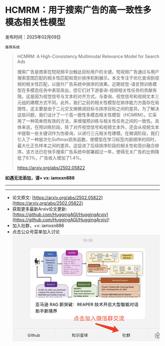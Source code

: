 # HCMRM：用于搜索广告的高一致性多模态相关性模型
发布时间：2025年02月09日

`推荐系统`
> HCMRM: A High-Consistency Multimodal Relevance Model for Search Ads
>
> 搜索广告是商家在短视频平台触达目标用户的关键。短视频广告通过与用户搜索意图匹配的相关性匹配和竞价排序机制展示。本文专注于优化查询到视频的相关性匹配，以提升广告系统中排序的效果。近期视觉-语言预训练模型在多模态任务中表现突出，但它们对下游查询-视频相关性任务的贡献有限。这是因为视觉信号与文本的对齐方式，与查询、视觉信号和视频文本三元组的建模方式不同。此外，我们之前的相关性模型在排序能力方面存在局限性，这主要是由于二元交叉熵微调目标与排序目标之间的差异。为了解决这些问题，我们设计了一个高一致性多模态相关性模型（HCMRM）。它采用了一种简单而有效的方法，来增强预训练与相关性任务之间的一致性。具体来说，在预训练阶段，除了对齐视觉信号和视频文本外，还会从视频文本中提取一些关键词作为伪查询，以进行三元相关性建模。在微调阶段，我们引入了一种层次化Softmax损失函数，使模型在学习标签内部顺序的同时，最大化正负样本之间的差异。这促进了后续排序阶段的相关性和竞价融合排序。该方法已在快手搜索广告系统中部署超过一年，使得无关广告的比例降低了6.1%，广告收入增加了1.4%。
>
> https://arxiv.org/abs/2502.05822

**如遇无法添加，请+ vx: iamxxn886**
<hr />


<hr />

- 论文原文: [https://arxiv.org/abs/2502.05822](https://arxiv.org/abs/2502.05822)
- 获取更多最新Arxiv论文更新: [https://github.com/HuggingAGI/HuggingArxiv](https://github.com/HuggingAGI/HuggingArxiv)!
- 加入社群，+v: iamxxn886
- 点击公众号菜单加入讨论
![](https://raw.githubusercontent.com/HuggingAGI/wx_assets/main/2024/07/31/1722434818326-94339e92-22f1-4472-9d27-fed232f70b5d.jpeg)